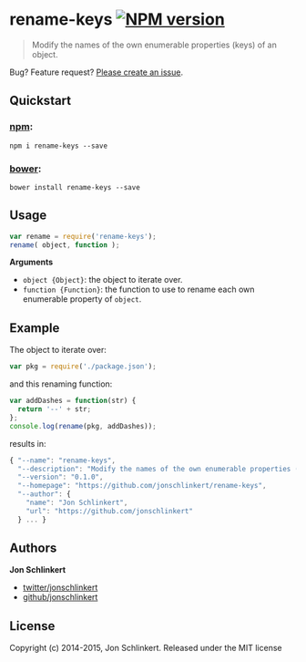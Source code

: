 # rename-keys [![NPM version](https://badge.fury.io/js/rename-keys.png)](http://badge.fury.io/js/rename-keys)

> Modify the names of the own enumerable properties (keys) of an object.

Bug? Feature request? [Please create an issue](https://github.com/jonschlinkert/rename-keys/issues).

## Quickstart

### [npm](npmjs.org):

```
npm i rename-keys --save
```

### [bower](https://github.com/bower/bower):

```
bower install rename-keys --save
```

## Usage

```js
var rename = require('rename-keys');
rename( object, function );
```

**Arguments**

* `object {Object}`: the object to iterate over.
* `function {Function}`: the function to use to rename each own enumerable property of `object`.

## Example

The object to iterate over:

```js
var pkg = require('./package.json');
```

and this renaming function:

```js
var addDashes = function(str) {
  return '--' + str;
};
console.log(rename(pkg, addDashes));
```
results in:

```js
{ "--name": "rename-keys",
  "--description": "Modify the names of the own enumerable properties (keys) of an object.",
  "--version": "0.1.0",
  "--homepage": "https://github.com/jonschlinkert/rename-keys",
  "--author": {
    "name": "Jon Schlinkert",
    "url": "https://github.com/jonschlinkert"
  } ... }
```


## Authors

**Jon Schlinkert**

+ [twitter/jonschlinkert](http://twitter.com/jonschlinkert)
+ [github/jonschlinkert](https://github.com/jonschlinkert)


## License
Copyright (c) 2014-2015, Jon Schlinkert.
Released under the MIT license